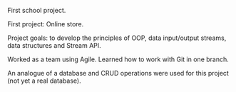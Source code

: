 First school project.

First project: Online store.

Project goals: to develop the principles of OOP, data input/output streams, data structures and Stream API.

Worked as a team using Agile. Learned how to work with Git in one branch.

An analogue of a database and CRUD operations were used for this project (not yet a real database).
